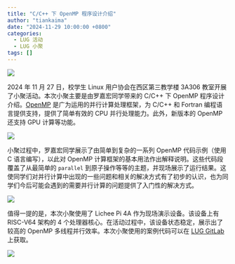 ```yaml
---
title: "C/C++ 下 OpenMP 程序设计介绍"
author: "tiankaima"
date: "2024-11-29 10:00:00 +0800"
categories:
  - LUG 活动
  - LUG 小聚
tags: []
---
```


![](https://ftp.lug.ustc.edu.cn/%E6%B4%BB%E5%8A%A8/2024.11.27_%E5%B0%8F%E8%81%9A/3.jpg)

2024 年 11 月 27 日，校学生 Linux 用户协会在西区第三教学楼 3A306 教室开展了小聚活动。本次小聚主要是由罗嘉宏同学带来的 C/C++ 下 OpenMP 程序设计介绍。[OpenMP](https://www.openmp.org/) 是广为运用的并行计算处理框架，为 C/C++ 和 Fortran 编程语言提供支持，提供了简单有效的 CPU 并行处理能力。此外，新版本的 OpenMP 还支持 GPU 计算等功能。

![](https://ftp.lug.ustc.edu.cn/%E6%B4%BB%E5%8A%A8/2024.11.27_%E5%B0%8F%E8%81%9A/2.jpg)

小聚过程中，罗嘉宏同学展示了由简单到复杂的一系列 OpenMP 代码示例（使用 C 语言编写），以此对 OpenMP 计算框架的基本用法作出解释说明。这些代码段覆盖了从最简单的 `parallel` 到原子操作等等的主题，并现场展示了运行结果。这使同学们对并行计算中出现的一些问题和相关的解决方式有了初步的认识，也为同学们今后可能会遇到的需要并行计算的问题提供了入门性的解决方式。

![](https://ftp.lug.ustc.edu.cn/%E6%B4%BB%E5%8A%A8/2024.11.27_%E5%B0%8F%E8%81%9A/4.jpg)

值得一提的是，本次小聚使用了 Lichee Pi 4A 作为现场演示设备。该设备上有 RISC-V64 架构的 4 个处理器核心。在活动过程中，该设备状态稳定，展示出了较高的 OpenMP 多线程并行效率。本次小聚使用的案例代码可以在 [LUG GitLab](https://git.lug.ustc.edu.cn/luojh/ompguide) 上获取。

![](https://ftp.lug.ustc.edu.cn/%E6%B4%BB%E5%8A%A8/2024.11.27_%E5%B0%8F%E8%81%9A/1.jpg)
